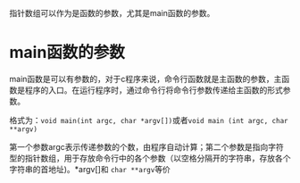 指针数组可以作为是函数的参数，尤其是main函数的参数。



# main函数的参数

main函数是可以有参数的，对于c程序来说，命令行函数就是主函数的参数，主函数是程序的入口。在运行程序时，通过命令行将命令行参数传递给主函数的形式参数。

格式为：`void main(int argc, char *argv[])`或者`void main (int argc, char **argv)`

第一个参数argc表示传递参数的个数，由程序自动计算；第二个参数是指向字符型的指针数组，用于存放命令行中的各个参数（以空格分隔开的字符串，存放各个字符串的首地址)。\*argv[]和 `char **argv`等价